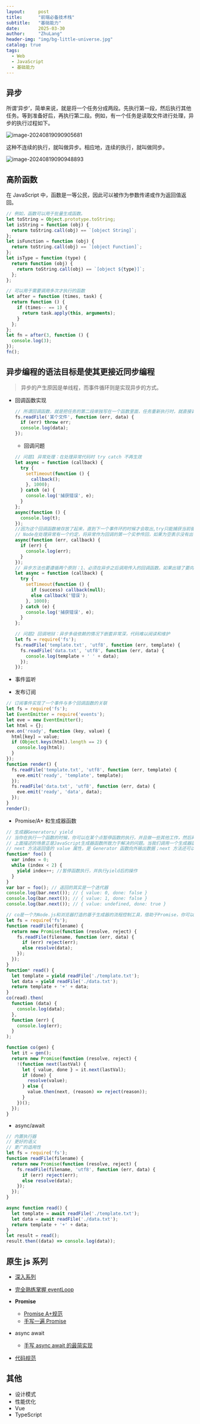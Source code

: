 ```yaml
---
layout:     post
title:      "前端必备技术栈"
subtitle:   "基础能力"
date:       2025-03-30
author:     "ZhuLang"
header-img: "img/bg-little-universe.jpg"
catalog: true
tags:
  - Web
  - JavaScript
  - 基础能力
---
```


## 异步

所谓‘异步’，简单来说，就是将一个任务分成两段。先执行第一段，然后执行其他任务。等到准备好后，再执行第二段。例如，有一个任务是读取文件进行处理，异步的执行过程如下。

![image-20240819090905681](https://p.ipic.vip/rwhb9q.png)

这种不连续的执行，就叫做异步。相应地，连续的执行，就叫做同步。

![image-20240819090948893](https://p.ipic.vip/ydsjev.png)

## 高阶函数

在 JavaScript 中，函数是一等公民，因此可以被作为参数传递或作为返回值返回。

```js
// 例如，函数可以用于批量生成函数。
let toString = Object.prototype.toString;
let isString = function (obj) {
  return toString.call(obj) == `[object String]`;
};
let isFunction = function (obj) {
  return toString.call(obj) == `[object Function]`;
};
let isType = function (type) {
  return function (obj) {
    return toString.call(obj) == `[object ${type}]`;
  };
};

// 可以用于需要调用多次才执行的函数
let after = function (times, task) {
  return function () {
    if (times-- == 1) {
      return task.apply(this, arguments);
    }
  };
};
let fn = after(3, function () {
  console.log(3);
});
fn();
```

## 异步编程的语法目标是使其更接近同步编程

> 异步的产生原因是单线程，而事件循环则是实现异步的方式。

- 回调函数实现

  ```js
  // 所谓回调函数，就是把任务的第二段单独写在一个函数里面，任务重新执行时，就直接调用这个函数
  fs.readFile('某个文件', function (err, data) {
    if (err) throw err;
    console.log(data);
  });
  ```

  - 回调问题

  ```js
  // 问题1 异常处理：在处理异常代码时 try catch 不再生效
  let async = function (callback) {
    try {
      setTimeout(function () {
        callback();
      }, 1000);
    } catch (e) {
      console.log('捕获错误', e);
    }
  };
  async(function () {
    console.log(t);
  });
  //因为这个回调函数被存放了起来，直到下一个事件环的时候才会取出,try只能捕获当前循环内的异常，对callback异步无能为力。
  // Node在处理异常有一个约定，将异常作为回调的第一个实参传回，如果为空表示没有出错。
  async(function (err, callback) {
    if (err) {
      console.log(err);
    }
  });
  // 异步方法也要遵循两个原则：1、必须在异步之后调用传入的回调函数。如果出错了要向回调函数传入异常供调用者判断。
  let async = function (callback) {
    try {
      setTimeout(function () {
        if (success) callback(null);
        else callback('错误');
      }, 1000);
    } catch (e) {
      console.log('捕获错误', e);
    }
  };

  // 问题2 回调地狱：异步多级依赖的情况下嵌套非常深，代码难以阅读和维护
  let fs = require('fs');
  fs.readFile('template.txt', 'utf8', function (err, template) {
    fs.readFile('data.txt', 'utf8', function (err, data) {
      console.log(template + ' ' + data);
    });
  });
  ```

- 事件监听

- 发布订阅

```js
// 订阅事件实现了一个事件与多个回调函数的关联
let fs = require('fs');
let EventEmitter = require('events');
let eve = new EventEmitter();
let html = {};
eve.on('ready', function (key, value) {
  html[key] = value;
  if (Object.keys(html).length == 2) {
    console.log(html);
  }
});
function render() {
  fs.readFile('template.txt', 'utf8', function (err, template) {
    eve.emit('ready', 'template', template);
  });
  fs.readFile('data.txt', 'utf8', function (err, data) {
    eve.emit('ready', 'data', data);
  });
}
render();
```

- Promise/A+ 和生成器函数

```js
// 生成器Generators/ yield
// 当你在执行一个函数的时候，你可以在某个点暂停函数的执行，并且做一些其他工作，然后再返回这个函数继续执行， 甚至是携带一些新的值，然后继续执行。
// 上面描述的场景正是JavaScript生成器函数所致力于解决的问题。当我们调用一个生成器函数的时候，它并不会立即执行， 而是需要我们手动的去执行迭代操作（next方法）。也就是说，你调用生成器函数，它会返回给你一个迭代器。迭代器会遍历每个中断点。
// next 方法返回值的 value 属性，是 Generator 函数向外输出数据；next 方法还可以接受参数，这是向 Generator 函数体内输入数据
function* foo() {
  var index = 0;
  while (index < 2) {
    yield index++; //暂停函数执行，并执行yield后的操作
  }
}
var bar = foo(); // 返回的其实是一个迭代器
console.log(bar.next()); // { value: 0, done: false }
console.log(bar.next()); // { value: 1, done: false }
console.log(bar.next()); // { value: undefined, done: true }

// co是一个为Node.js和浏览器打造的基于生成器的流程控制工具，借助于Promise，你可以使用更加优雅的方式编写非阻塞代码。
let fs = require('fs');
function readFile(filename) {
  return new Promise(function (resolve, reject) {
    fs.readFile(filename, function (err, data) {
      if (err) reject(err);
      else resolve(data);
    });
  });
}
function* read() {
  let template = yield readFile('./template.txt');
  let data = yield readFile('./data.txt');
  return template + '+' + data;
}
co(read).then(
  function (data) {
    console.log(data);
  },
  function (err) {
    console.log(err);
  }
);

function co(gen) {
  let it = gen();
  return new Promise(function (resolve, reject) {
    !(function next(lastVal) {
      let { value, done } = it.next(lastVal);
      if (done) {
        resolve(value);
      } else {
        value.then(next, (reason) => reject(reason));
      }
    })();
  });
}
```

- async/await

```js
// 内置执行器
// 更好的语义
// 更广的适用性
let fs = require('fs');
function readFile(filename) {
  return new Promise(function (resolve, reject) {
    fs.readFile(filename, 'utf8', function (err, data) {
      if (err) reject(err);
      else resolve(data);
    });
  });
}

async function read() {
  let template = await readFile('./template.txt');
  let data = await readFile('./data.txt');
  return template + '+' + data;
}
let result = read();
result.then((data) => console.log(data));
```

## 原生 js 系列

- [深入系列](https://github.com/mqyqingfeng/Blog)

- [完全熟练掌握 eventLoop](https://jakearchibald.com/2015/tasks-microtasks-queues-and-schedules/)
- **Promise**
  - [Promise A+规范](https://promisesaplus.com/)
  - [手写一遍 Promise](https://github.com/xieranmaya/blog/issues/3)
- async await
  - [手写 async await 的最简实现](https://juejin.cn/post/6844904102053281806)
- [代码规范](https://github.com/beginor/clean-code-javascript)

## 其他

- 设计模式
- 性能优化
- Vue
- TypeScript
